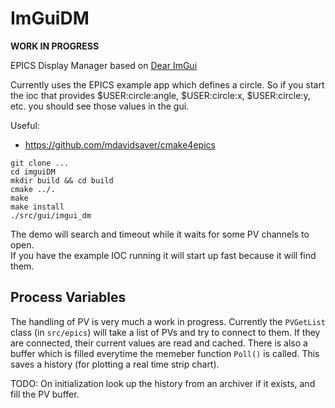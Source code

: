 ImGuiDM
=======

**WORK IN PROGRESS**

EPICS Display Manager based on [Dear ImGui](https://github.com/ocornut/imgui)

Currently uses the EPICS example app which defines a circle. So if you start 
the ioc that provides $USER:circle:angle, $USER:circle:x, $USER:circle:y, etc. 
you should see those values in the gui. 

Useful: 

- https://github.com/mdavidsaver/cmake4epics


```
git clone ...
cd imguiDM
mkdir build && cd build
cmake ../.
make
make install
./src/gui/imgui_dm
```

The demo will search and timeout while it waits for some PV channels to open.  
If you have the example IOC running it will start up fast because it will find 
them.

## Process Variables 

The handling of PV is very much a work in progress.
Currently the `PVGetList` class  (in `src/epics`) will take a list of PVs and 
try to connect to them. If they are connected, their current values are read 
and cached. There is also a buffer which is filled everytime the memeber 
function `Poll()` is called. This saves a history (for plotting a real time 
strip chart).

TODO: On initialization look up the history from an archiver if it exists, and 
fill the PV buffer.







